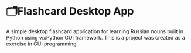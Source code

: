 # 🗂️Flashcard Desktop App
A simple desktop flashcard application for learning Russian nouns built in Python using wxPython GUI framework.
This is a project was created as a exercise in GUI programming.

